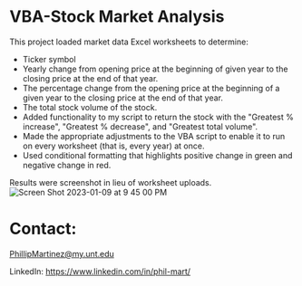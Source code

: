 # VBA-Stock Market Analysis

This project loaded market data Excel worksheets to determine:

* Ticker symbol
* Yearly change from opening price at the beginning of given year to the closing price at the end of that year.
* The percentage change from the opening price at the beginning of a given year to the closing price at the end of that year.
* The total stock volume of the stock.
* Added functionality to my script to return the stock with the "Greatest % increase", "Greatest % decrease", and "Greatest total volume". 
* Made the appropriate adjustments to the VBA script to enable it to run on every worksheet (that is, every year) at once.
* Used conditional formatting that highlights positive change in green and negative change in red.

Results were screenshot in lieu of worksheet uploads.
![Screen Shot 2023-01-09 at 9 45 00 PM](https://github.com/Phil-Mart/VBA-stock-market-analysis/assets/120279988/7d95df83-03e9-4b5b-ba3b-82230b05facd)

# Contact:
PhillipMartinez@my.unt.edu

LinkedIn: https://www.linkedin.com/in/phil-mart/
